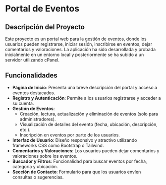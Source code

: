 # Portal de Eventos

## Descripción del Proyecto

Este proyecto es un portal web para la gestión de eventos, donde los usuarios pueden registrarse, iniciar sesión, inscribirse en eventos, dejar comentarios y valoraciones. La aplicación ha sido desarrollada y probada inicialmente en un entorno local y posteriormente se ha subido a un servidor utilizando cPanel.

## Funcionalidades

- **Página de Inicio**: Presenta una breve descripción del portal y acceso a eventos destacados.
- **Registro y Autenticación**: Permite a los usuarios registrarse y acceder a su cuenta.
- **Gestión de Eventos**:
  - Creación, lectura, actualización y eliminación de eventos (solo para administradores).
  - Visualización de detalles del evento (fecha, ubicación, descripción, etc.).
  - Inscripción en eventos por parte de los usuarios.
- **Interfaz de Usuario**: Diseño responsivo y atractivo utilizando frameworks CSS como Bootstrap o Tailwind.
- **Comentarios y Valoraciones**: Los usuarios pueden dejar comentarios y valoraciones sobre los eventos.
- **Buscador y Filtros**: Funcionalidad para buscar eventos por fecha, categoría y ubicación.
- **Sección de Contacto**: Formulario para que los usuarios envíen consultas o sugerencias.
